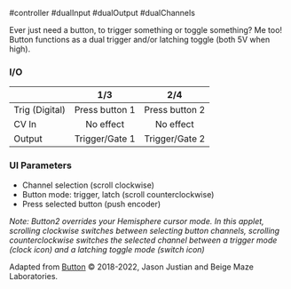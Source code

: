 #controller #dualInput #dualOutput #dualChannels 

Ever just need a button, to trigger something or toggle something? Me too! Button functions as a dual trigger and/or latching toggle (both 5V when high).

### I/O

|                |              1/3           |                   2/4                |
| -------------- |:---------------------------:|:-------------------------------------:|
| Trig (Digital) |  Press button 1   | Press button 2 |
| CV In          | No effect |     No effect       |
| Output         |          Trigger/Gate 1           |         Trigger/Gate 2          |

### UI Parameters
* Channel selection (scroll clockwise)
* Button mode: trigger, latch (scroll counterclockwise)
* Press selected button (push encoder)

_Note: Button2 overrides your Hemisphere cursor mode. In this applet, scrolling clockwise switches between selecting button channels, scrolling counterclockwise switches the selected channel between a trigger mode (clock icon) and a latching toggle mode (switch icon)_


Adapted from [Button](https://github.com/Chysn/O_C-HemisphereSuite/wiki/Button) © 2018-2022, Jason Justian and Beige Maze Laboratories. 